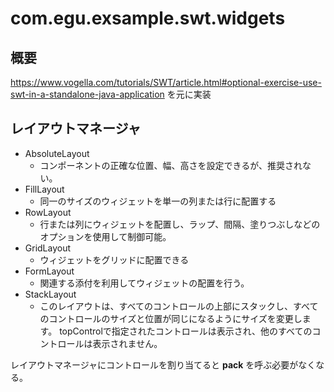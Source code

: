 # com.egu.exsample.swt.widgets

## 概要
https://www.vogella.com/tutorials/SWT/article.html#optional-exercise-use-swt-in-a-standalone-java-application
を元に実装

## レイアウトマネージャ

* AbsoluteLayout
    * コンポーネントの正確な位置、幅、高さを設定できるが、推奨されない。
* FillLayout
    * 同一のサイズのウィジェットを単一の列または行に配置する
* RowLayout
    * 行または列にウィジェットを配置し、ラップ、間隔、塗りつぶしなどのオプションを使用して制御可能。
* GridLayout
    * ウィジェットをグリッドに配置できる
* FormLayout
    * 関連する添付を利用してウィジェットの配置を行う。
* StackLayout
    * このレイアウトは、すべてのコントロールの上部にスタックし、すべてのコントロールのサイズと位置が同じになるようにサイズを変更します。 topControlで指定されたコントロールは表示され、他のすべてのコントロールは表示されません。

レイアウトマネージャにコントロールを割り当てると **pack** を呼ぶ必要がなくなる。


